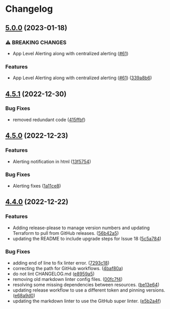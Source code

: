 # Changelog

## [5.0.0](https://github.com/google/quota-monitoring-solution/compare/v4.5.1...v5.0.0) (2023-01-18)


### ⚠ BREAKING CHANGES

* App Level Alerting along with centralized alerting  ([#61](https://github.com/google/quota-monitoring-solution/issues/61))

### Features

* App Level Alerting along with centralized alerting  ([#61](https://github.com/google/quota-monitoring-solution/issues/61)) ([339a8b6](https://github.com/google/quota-monitoring-solution/commit/339a8b6972f085e944c7b225b1bfc1df0af1f5ff))

## [4.5.1](https://github.com/google/quota-monitoring-solution/compare/v4.5.0...v4.5.1) (2022-12-30)


### Bug Fixes

* removed redundant code ([415ffbf](https://github.com/google/quota-monitoring-solution/commit/415ffbf33d8c5f9848ed21fe25ec96c6ed3a5d46))

## [4.5.0](https://github.com/google/quota-monitoring-solution/compare/v4.4.0...v4.5.0) (2022-12-23)


### Features

* Alerting notification in html ([13f5754](https://github.com/google/quota-monitoring-solution/commit/13f5754e07c50e9e77d2640b6f29bddbd25bcc80))


### Bug Fixes

* Alerting fixes ([1a11ce8](https://github.com/google/quota-monitoring-solution/commit/1a11ce8393cb187a0db46ed14709a45988066272))

## [4.4.0](https://github.com/google/quota-monitoring-solution/compare/v4.3.0...v4.4.0) (2022-12-22)


### Features

* Adding release-please to manage version numbers and updating Terraform to pull from GitHub releases. ([56b42a5](https://github.com/google/quota-monitoring-solution/commit/56b42a5b3c5fb4d676e39f1caafe53fa27bd51a7))
* updating the README to include upgrade steps for Issue 18 ([5c5a784](https://github.com/google/quota-monitoring-solution/commit/5c5a784ce118cf7fb82e80ec60ab51eee792d8c4))


### Bug Fixes

* adding end of line to fix linter error. ([7293c18](https://github.com/google/quota-monitoring-solution/commit/7293c18ad4909171d239463eea1d26f4b43f5565))
* correcting the path for GitHub workflows. ([4baf80a](https://github.com/google/quota-monitoring-solution/commit/4baf80ac121ef2a7c39c07465cc17dcd35a536d9))
* do not lint CHANGELOG.md ([e8959a5](https://github.com/google/quota-monitoring-solution/commit/e8959a5a89bba6cb0b1b37d71b04dc2eea453af2))
* removing old markdown linter config files. ([00fc7f4](https://github.com/google/quota-monitoring-solution/commit/00fc7f4694c0ff9a037c769c35ae38e64dce1cbe))
* resolving some missing dependencies between resources. ([be13e64](https://github.com/google/quota-monitoring-solution/commit/be13e64bc92d105afc291a86c36c5abcbe4e79cb))
* updating release workflow to use a different token and pinning versions. ([e68a9d0](https://github.com/google/quota-monitoring-solution/commit/e68a9d05273bbf3fe24dac2e9f86d8f03420ab28))
* updating the markdown linter to use the GitHub super linter. ([e5b2a4f](https://github.com/google/quota-monitoring-solution/commit/e5b2a4fc32151f915726b4918e19916bffd12b22))

